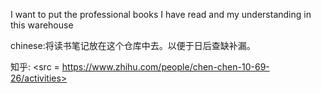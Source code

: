 
I want to put the professional books I have read and my understanding in this warehouse


chinese:将读书笔记放在这个仓库中去。以便于日后查缺补漏。

知乎: <src = https://www.zhihu.com/people/chen-chen-10-69-26/activities>
